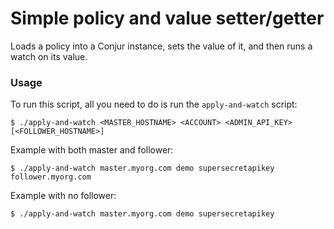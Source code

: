# Simple policy and value setter/getter

Loads a policy into a Conjur instance, sets the value of it, and then runs a watch on its value.

### Usage

To run this script, all you need to do is run the `apply-and-watch` script:
```
$ ./apply-and-watch <MASTER_HOSTNAME> <ACCOUNT> <ADMIN_API_KEY> [<FOLLOWER_HOSTNAME>]
```

Example with both master and follower:
```
$ ./apply-and-watch master.myorg.com demo supersecretapikey follower.myorg.com
```

Example with no follower:
```
$ ./apply-and-watch master.myorg.com demo supersecretapikey
```
